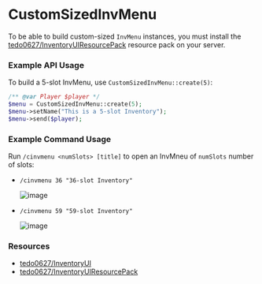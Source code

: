 # CustomSizedInvMenu
To be able to build custom-sized `InvMenu` instances, you must install the [tedo0627/InventoryUIResourcePack](https://github.com/tedo0627/InventoryUIResourcePack) resource pack on your server.

### Example API Usage
To build a 5-slot InvMenu, use `CustomSizedInvMenu::create(5)`:
```php
/** @var Player $player */
$menu = CustomSizedInvMenu::create(5);
$menu->setName("This is a 5-slot Inventory");
$menu->send($player);
```

### Example Command Usage
Run `/cinvmenu <numSlots> [title]` to open an InvMneu of `numSlots` number of slots:
- `/cinvmenu 36 "36-slot Inventory"`

  ![image](https://github.com/Muqsit/CustomSizedInvMenu/assets/15074389/721ee351-3247-4b37-8a42-da04851d66cb)

- `/cinvmenu 59 "59-slot Inventory"`

  ![image](https://github.com/Muqsit/CustomSizedInvMenu/assets/15074389/602e2fdc-b675-4b7f-9e2e-b76c700c64a3)


### Resources
- [tedo0627/InventoryUI](https://github.com/tedo0627/InventoryUI)
- [tedo0627/InventoryUIResourcePack](https://github.com/tedo0627/InventoryUIResourcePack)
